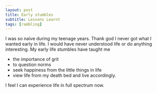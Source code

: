 ```yaml
---
layout: post
title: Early stumbles
subtitle: Lessons Learnt
tags: [rambling]
---
```


I was so naive during my teenage years. Thank god I never got what I wanted early in life. I would have never understood life or do anything interesting.
My early life stumbles have taught me 
* the importance of grit
* to question norms
* seek happiness from the little things in life 
* view life from my death bed and live accordingly. 

I feel I can experience life in full spectrum now. 
